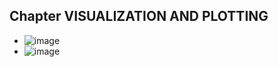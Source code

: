 ## Chapter VISUALIZATION AND PLOTTING
* ![image](https://user-images.githubusercontent.com/90795738/209992984-3cfe0b1d-e5a8-48a5-a954-9f4e88447b23.png)
* ![image](https://user-images.githubusercontent.com/90795738/209993008-2dabdc65-68ac-4470-8774-7bf9931c48fe.png)
